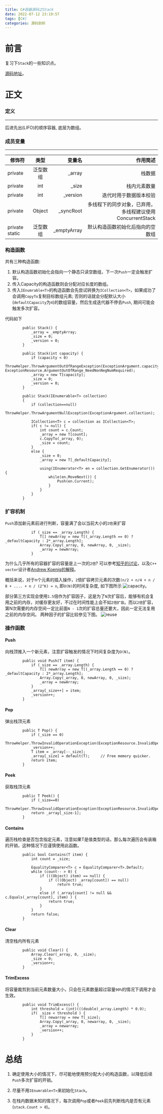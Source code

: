 ```yaml
---
title: C#容器源码之Stack
date: 2022-07-12 23:19:57
tags: [C#]
categories: 源码剖析
---
```

# 前言

复习下```Stack```的一些知识点。

[源码地址](https://referencesource.microsoft.com/#System/compmod/system/collections/generic/stack.cs)。

# 正文

### 定义
***
   后进先出(LIFO)的顺序容器, 底层为数组。

### 成员变量
***
修饰符|类型|变量名|作用简述|
--|:--:|--:|--:|
private|泛型数组| _array|   栈数据 
private|int| _size|    栈内元素数量 
private|int| _version| 迭代时用于数据版本校验
private|Object| _syncRoot| 多线程下的同步对象，已弃用，多线程建议使用ConcurrentStack<T>
private static|泛型数组| _emptyArray|  默认构造函数初始化后指向的空数组

### 构造函数

共有三种构造函数:

1. 默认构造函数初始化会指向一个静态只读空数组，下一次```Push```一定会触发扩容。
2. 传入Capacity的构造函数则会分配对应长度的数组。
3. 传入```IEnumrable<T>```的构造函数会先尝试转换为```ICollection<T>```，如果成功了会调用```CopyTo```复制目标数组元素; 否则的话就会分配默认大小(```defaultCapacity```为```4```)的数组容量，然后生成迭代器不停去```Push```, 期间可能会触发多次扩容。

代码如下
```CSharp
        public Stack() {
            _array = _emptyArray;
            _size = 0;
            _version = 0;
        }
    
        public Stack(int capacity) {
            if (capacity < 0)
                ThrowHelper.ThrowArgumentOutOfRangeException(ExceptionArgument.capacity, ExceptionResource.ArgumentOutOfRange_NeedNonNegNumRequired);
            _array = new T[capacity];
            _size = 0;
            _version = 0;
        }
    
        public Stack(IEnumerable<T> collection) 
        {
            if (collection==null)
                ThrowHelper.ThrowArgumentNullException(ExceptionArgument.collection);
 
            ICollection<T> c = collection as ICollection<T>;
            if( c != null) {
                int count = c.Count;
                _array = new T[count];
                c.CopyTo(_array, 0);  
                _size = count;
            }    
            else {                
                _size = 0;
                _array = new T[_defaultCapacity];                    
                
                using(IEnumerator<T> en = collection.GetEnumerator()) {
                    while(en.MoveNext()) {
                        Push(en.Current);                                    
                    }
                }
            }
        }
```

### 扩容机制

```Push```添加新元素前进行判断，容量满了会以当前大小的```2倍```来扩容

```CSharp
            if (_size == _array.Length) {
                T[] newArray = new T[(_array.Length == 0) ? _defaultCapacity : 2*_array.Length];
                Array.Copy(_array, 0, newArray, 0, _size);
                _array = newArray;
            }
```

为什么几乎所有的容器扩容的容量是上一次的```2倍```? 可以参考[知乎的讨论](https://www.zhihu.com/question/36538542)，以及```C++ vector```设计者[Andrew Koenig的解释](https://www.drdobbs.com/c-made-easier-how-vectors-grow/184401375)。

概括来说，对于n个元素的插入操作，```2```倍扩容拷贝元素的次数```(n/2 + n/4 + n / 8 + .... + n / (2^K) ≈ n```, 即```O(N)```的时间复杂度, 如下图所示
![capacity](capacity.png)。

部分第三方实现会使用```1.5```倍作为扩容因子，这是为了```N```次扩容后，能够有机会复用之前的内存，对缓存更友好，不过在时间性能上会不如```2倍扩容```。而以```2倍```扩容，第N次需要的内存空间一定比前面```N - 1```次的扩容总量还要大，因此一定无法复用之前的内存空间。
两种因子的扩容比较参见下图。
![reuse](reuse.png)



### 操作函数

#### Push

向栈顶推入一个新元素，注意扩容触发的情况下时间复杂度为```O(N)```。

```CSharp
        public void Push(T item) {
            if (_size == _array.Length) {
                T[] newArray = new T[(_array.Length == 0) ? _defaultCapacity : 2*_array.Length];
                Array.Copy(_array, 0, newArray, 0, _size);
                _array = newArray;
            }
            _array[_size++] = item;
            _version++;
        }
```

#### Pop

弹出栈顶元素
```CSharp
        public T Pop() {
            if (_size == 0)
                ThrowHelper.ThrowInvalidOperationException(ExceptionResource.InvalidOperation_EmptyStack);
            _version++;
            T item = _array[--_size];
            _array[_size] = default(T);     // Free memory quicker.
            return item;
        }
```

#### Peek

获取栈顶元素

```CSharp
        public T Peek() {
            if (_size==0)
                ThrowHelper.ThrowInvalidOperationException(ExceptionResource.InvalidOperation_EmptyStack);
            return _array[_size-1];
        }
```

#### Contains

遍历栈检查是否包含指定元素，注意如果T是值类型的话，那么每次遍历会有装箱的开销，这种情况下应谨慎使用此函数。

```CSharp
        public bool Contains(T item) {
            int count = _size;
 
            EqualityComparer<T> c = EqualityComparer<T>.Default;
            while (count-- > 0) {
                if (((Object) item) == null) {
                    if (((Object) _array[count]) == null)
                        return true;
                }
                else if (_array[count] != null && c.Equals(_array[count], item) ) {
                    return true;
                }
            }
            return false;
        }
```

#### Clear

清空栈内所有元素

```CSharp
        public void Clear() {
            Array.Clear(_array, 0, _size);
            _size = 0;
            _version++;
        }
```

#### TrimExcess

将容量裁剪到当前元素数量大小，只会在元素数量超过容量```90%```的情况下调用才会生效。

```CSharp
        public void TrimExcess() {
            int threshold = (int)(((double)_array.Length) * 0.9);        
            if( _size < threshold ) {
                T[] newarray = new T[_size];
                Array.Copy(_array, 0, newarray, 0, _size);    
                _array = newarray;
                _version++;
            }
        }   
```

# 总结

1. 确定使用大小的情况下，尽可能地使用预分配大小的构造函数，以降低后续```Push```多次扩容的开销。

2. 尽量不用```IEnumrable<T>```来初始化```Stack```。

3. 在栈内数据未知的情况下，每次调用```Pop```或者```Peek```前先判断栈内是否有元素(```stack.Count > 0```)。